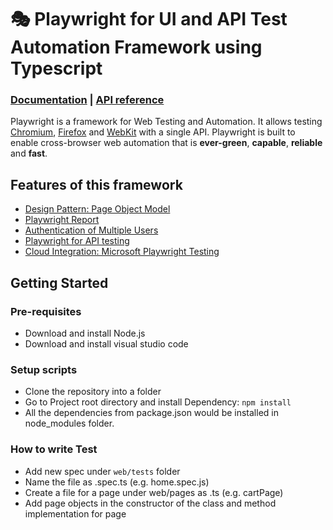 # 🎭 Playwright for UI and API Test Automation Framework using Typescript

### [Documentation](https://playwright.dev) | [API reference](https://playwright.dev/docs/api/class-playwright)

Playwright is a framework for Web Testing and Automation. It allows testing [Chromium](https://www.chromium.org/Home), [Firefox](https://www.mozilla.org/en-US/firefox/new/) and [WebKit](https://webkit.org/) with a single API. Playwright is built to enable cross-browser web automation that is **ever-green**, **capable**, **reliable** and **fast**.

## Features of this framework
* [Design Pattern: Page Object Model](https://playwright.dev/docs/test-pom)
* [Playwright Report](https://playwright.dev/docs/test-reporters)
* [Authentication of Multiple Users](https://playwright.dev/docs/auth)
* [Playwright for API testing](https://playwright.dev/docs/api-testing)
* [Cloud Integration: Microsoft Playwright Testing](https://learn.microsoft.com/en-us/azure/playwright-testing/quickstart-run-end-to-end-tests?tabs=playwrightcli)

## Getting Started

### Pre-requisites
* Download and install Node.js
* Download and install visual studio code

### Setup scripts
* Clone the repository into a folder
* Go to Project root directory and install Dependency: `npm install`
* All the dependencies from package.json would be installed in node_modules folder.

### How to write Test
* Add new spec under `web/tests` folder
* Name the file as <testname>.spec.ts (e.g. home.spec.js)
* Create a file for a page under web/pages as <page-name>.ts (e.g. cartPage)
* Add page objects in the constructor of the class and method implementation for page

